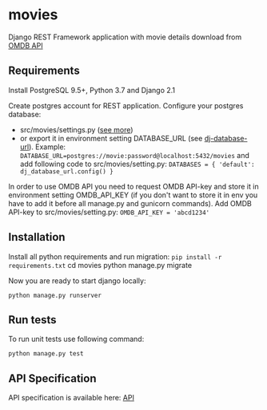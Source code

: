 # movies
Django REST Framework application with movie details download from [OMDB API](http://www.omdbapi.com/)

## Requirements
Install PostgreSQL 9.5+, Python 3.7 and Django 2.1

Create postgres account for REST application. Configure your postgres database:
* src/movies/settings.py ([see more](https://docs.djangoproject.com/en/2.1/ref/settings/#databases)) 
* or export it in environment setting DATABASE_URL (see [dj-database-url](https://github.com/jacobian/dj-database-url)). Example:
```DATABASE_URL=postgres://movie:password@localhost:5432/movies```
and add following code to src/movies/setting.py:
```DATABASES = { 'default': dj_database_url.config() }```

In order to use OMDB API you need to request OMDB API-key and store it in environment setting OMDB_API_KEY (if you don't want to store it in env you have to add it before all manage.py and gunicorn commands).
Add OMDB API-key to src/movies/setting.py:
```OMDB_API_KEY = 'abcd1234'```

## Installation
Install all python requirements and run migration:
```pip install -r requirements.txt```
cd movies
python manage.py migrate

Now you are ready to start django locally:

```python manage.py runserver```

## Run tests
To run unit tests use following command:

```python manage.py test```

## API Specification
API specification is available here: [API](API.md)
